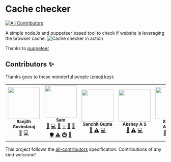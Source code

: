 # Cache checker
<!-- ALL-CONTRIBUTORS-BADGE:START - Do not remove or modify this section -->
[![All Contributors](https://img.shields.io/badge/all_contributors-6-orange.svg?style=flat-square)](#contributors-)
<!-- ALL-CONTRIBUTORS-BADGE:END -->

A simple nodeJs and puppeteer based tool to check if website is leveraging the browser cache.
![Cache checker in action](https://i.ibb.co/n1F9Rfn/cache-checker-node2.gif)

Thanks to [puppeteer](https://github.com/puppeteer/puppeteer)

## Contributors ✨

Thanks goes to these wonderful people ([emoji key](https://allcontributors.org/docs/en/emoji-key)):

<!-- ALL-CONTRIBUTORS-LIST:START - Do not remove or modify this section -->
<!-- prettier-ignore-start -->
<!-- markdownlint-disable -->
<table>
  <tr>
    <td align="center"><a href="https://github.com/RanjithGovindaraj"><img src="https://avatars1.githubusercontent.com/u/44660650?v=4" width="100px;" alt=""/><br /><sub><b>Ranjith Govindaraj</b></sub></a><br /><a href="#tool-RanjithGovindaraj" title="Tools">🔧</a> <a href="https://github.com/sam0hack/cache-checker/commits?author=RanjithGovindaraj" title="Code">💻</a></td>
    <td align="center"><a href="https://ilmtechnosolutions.com/?team=sameer"><img src="https://avatars1.githubusercontent.com/u/5379650?v=4" width="100px;" alt=""/><br /><sub><b>Sam</b></sub></a><br /><a href="#tool-sam0hack" title="Tools">🔧</a> <a href="https://github.com/sam0hack/cache-checker/commits?author=sam0hack" title="Code">💻</a> <a href="#design-sam0hack" title="Design">🎨</a> <a href="#example-sam0hack" title="Examples">💡</a> <a href="#ideas-sam0hack" title="Ideas, Planning, & Feedback">🤔</a> <a href="https://github.com/sam0hack/cache-checker/pulls?q=is%3Apr+reviewed-by%3Asam0hack" title="Reviewed Pull Requests">👀</a> <a href="#security-sam0hack" title="Security">🛡️</a> <a href="https://github.com/sam0hack/cache-checker/commits?author=sam0hack" title="Tests">⚠️</a> <a href="#infra-sam0hack" title="Infrastructure (Hosting, Build-Tools, etc)">🚇</a> <a href="https://github.com/sam0hack/cache-checker/commits?author=sam0hack" title="Documentation">📖</a></td>
    <td align="center"><a href="https://github.com/sanchitgupta001"><img src="https://avatars0.githubusercontent.com/u/11902742?v=4" width="100px;" alt=""/><br /><sub><b>Sanchit Gupta</b></sub></a><br /><a href="#tool-sanchitgupta001" title="Tools">🔧</a> <a href="https://github.com/sam0hack/cache-checker/commits?author=sanchitgupta001" title="Tests">⚠️</a> <a href="https://github.com/sam0hack/cache-checker/commits?author=sanchitgupta001" title="Code">💻</a></td>
    <td align="center"><a href="https://github.com/akshay512"><img src="https://avatars2.githubusercontent.com/u/43413961?v=4" width="100px;" alt=""/><br /><sub><b>Akshay A S</b></sub></a><br /><a href="#tool-akshay512" title="Tools">🔧</a> <a href="https://github.com/sam0hack/cache-checker/commits?author=akshay512" title="Tests">⚠️</a> <a href="https://github.com/sam0hack/cache-checker/commits?author=akshay512" title="Code">💻</a></td>
    <td align="center"><a href="https://github.com/subhamagrawal7"><img src="https://avatars0.githubusercontent.com/u/34346812?v=4" width="100px;" alt=""/><br /><sub><b>Subham Agrawal</b></sub></a><br /><a href="#tool-subhamagrawal7" title="Tools">🔧</a> <a href="https://github.com/sam0hack/cache-checker/commits?author=subhamagrawal7" title="Tests">⚠️</a> <a href="https://github.com/sam0hack/cache-checker/commits?author=subhamagrawal7" title="Code">💻</a></td>
    <td align="center"><a href="https://github.com/harshilparmar"><img src="https://avatars3.githubusercontent.com/u/45915468?v=4" width="100px;" alt=""/><br /><sub><b>Harshil Parmar</b></sub></a><br /><a href="#tool-harshilparmar" title="Tools">🔧</a> <a href="https://github.com/sam0hack/cache-checker/commits?author=harshilparmar" title="Tests">⚠️</a> <a href="https://github.com/sam0hack/cache-checker/commits?author=harshilparmar" title="Code">💻</a></td>
  </tr>
</table>

<!-- markdownlint-enable -->
<!-- prettier-ignore-end -->
<!-- ALL-CONTRIBUTORS-LIST:END -->

This project follows the [all-contributors](https://github.com/all-contributors/all-contributors) specification. Contributions of any kind welcome!